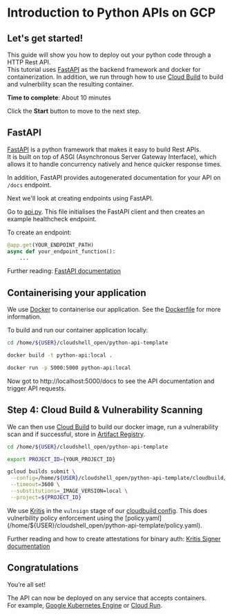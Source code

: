 # Introduction to Python APIs on GCP


## Let's get started!

This guide will show you how to deploy out your python code through a HTTP Rest API.  
This tutorial uses [FastAPI](https://fastapi.tiangolo.com/) as the backend framework and docker for containerization. In addition, we run through how to use [Cloud Build](https://cloud.google.com/build) to build and vulnerbility scan the resulting container.

**Time to complete**: About 10 minutes

Click the **Start** button to move to the next step.

## FastAPI 

[FastAPI](https://fastapi.tiangolo.com/) is a python framework that makes it easy to build Rest APIs.  
It is built on top of ASGI (Asynchronous Server Gateway Interface), which allows it to handle concurrency natively and hence quicker response times. 

In addition, FastAPI provides autogenerated documentation for your API on `/docs` endpoint.

Next we'll look at creating endpoints using FastAPI.

Go to [api.py](/home/${USER}/cloudshell_open/python-api-template/api.py). This file initialises the FastAPI client and then creates an example healthcheck endpoint.

To create an endpoint:
```python
@app.get(YOUR_ENDPOINT_PATH)
async def your_endpoint_function():
    ...
```

Further reading: [FastAPI documentation](https://fastapi.tiangolo.com/tutorial/first-steps/)


## Containerising your application

We use [Docker](https://www.docker.com/) to containerise our application. See the [Dockerfile](/home/${USER}/cloudshell_open/python-api-template/Dockerfile) for more information.

To build and run our container application locally:  
```bash
cd /home/${USER}/cloudshell_open/python-api-template

docker build -t python-api:local .

docker run -p 5000:5000 python-api:local
```

Now got to http://localhost:5000/docs to see the API documentation and trigger API requests.

## Step 4: Cloud Build & Vulnerability Scanning

We can then use [Cloud Build](https://cloud.google.com/build) to build our docker image, run a vulnerability scan and if successful, store in [Artifact Registry](https://cloud.google.com/artifact-registry/docs/overview).

```bash
cd /home/${USER}/cloudshell_open/python-api-template

export PROJECT_ID={YOUR_PROJECT_ID}

gcloud builds submit \
 --config=/home/${USER}/cloudshell_open/python-api-template/cloudbuild/container_build.yml \
 --timeout=3600 \
 --substitutions=_IMAGE_VERSION=local \
 --project=${PROJECT_ID}
```

We use [Kritis](https://github.com/grafeas/kritis) in the `vulnsign` stage of our [cloudbuild config](/home/${USER}/cloudshell_open/python-api-template/cloudbuild/container_build.yml).  
This does vulnerbility policy enforcement using the [policy.yaml](/home/${USER}/cloudshell_open/python-api-template/policy.yaml).

Further reading and how to create attestations for binary auth: [Kritis Signer documentation](https://cloud.google.com/binary-authorization/docs/creating-attestations-kritis)


## Congratulations

<walkthrough-conclusion-trophy></walkthrough-conclusion-trophy>

You’re all set!

The API can now be deployed on any service that accepts containers.  
For example, [Google Kubernetes Engine](https://cloud.google.com/kubernetes-engine/docs) or [Cloud Run](https://cloud.google.com/run/docs/quickstart).


